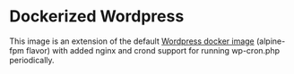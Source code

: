 Dockerized Wordpress
====================

This image is an extension of the default [Wordpress docker image](https://hub.docker.com/_/wordpress/) (alpine-fpm flavor) with added nginx and crond support for running wp-cron.php periodically.

